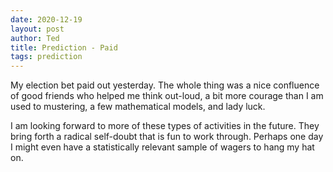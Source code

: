 ```yaml
---
date: 2020-12-19
layout: post
author: Ted
title: Prediction - Paid
tags: prediction
---
```

My election bet paid out yesterday. The whole thing was a nice confluence of good friends who helped me think out-loud, a bit more courage than I am used to mustering, a few mathematical models, and lady luck. 

I am looking forward to more of these types of activities in the future. They bring forth a radical self-doubt that is fun to work through. Perhaps one day I might even have a statistically relevant sample of wagers to hang my hat on.  
